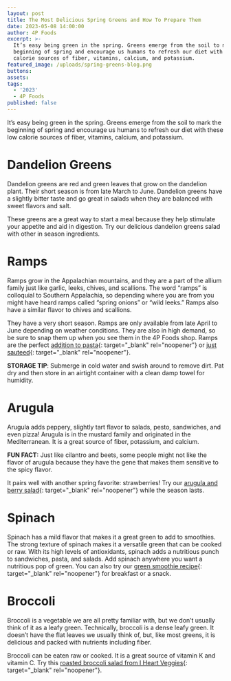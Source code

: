 ```yaml
---
layout: post
title: The Most Delicious Spring Greens and How To Prepare Them
date: 2023-05-08 14:00:00
author: 4P Foods
excerpt: >-
  It’s easy being green in the spring. Greens emerge from the soil to mark the
  beginning of spring and encourage us humans to refresh our diet with these low
  calorie sources of fiber, vitamins, calcium, and potassium.
featured_image: /uploads/spring-greens-blog.png
buttons:
assets:
tags:
  - '2023'
  - 4P Foods
published: false
---
```

It’s easy being green in the spring. Greens emerge from the soil to mark the beginning of spring and encourage us humans to refresh our diet with these low calorie sources of fiber, vitamins, calcium, and potassium.

# **Dandelion Greens**

Dandelion greens are red and green leaves that grow on the dandelion plant. Their short season is from late March to June. Dandelion greens have a slightly bitter taste and go great in salads when they are balanced with sweet flavors and salt.&nbsp;

These greens are a great way to start a meal because they help stimulate your appetite and aid in digestion. Try our delicious dandelion greens salad with other in season ingredients.&nbsp;

# **Ramps**

Ramps grow in the Appalachian mountains, and they are a part of the allium family just like garlic, leeks, chives, and scallions. The word “ramps” is colloquial to Southern Appalachia, so depending where you are from you might have heard ramps called “spring onions” or “wild leeks.” Ramps also have a similar flavor to chives and scallions.

They have a very short season. Ramps are only available from late April to June depending on weather conditions. They are also in high demand, so be sure to snap them up when you see them in the 4P Foods shop. Ramps are the perfect [addition to pasta](https://www.bonappetit.com/recipe/ramp-pesto-spaghetti){: target="_blank" rel="noopener"} or [just sauteed](https://www.bonappetit.com/recipe/ricotta-scrambled-eggs-and-buttered-ramps-on-toast){: target="_blank" rel="noopener"}.

**STORAGE TIP**\: Submerge in cold water and swish around to remove dirt. Pat dry and then store in an airtight container with a clean damp towel for humidity.

# **Arugula**

Arugula adds peppery, slightly tart flavor to salads, pesto, sandwiches, and even pizza! Arugula is in the mustard family and originated in the Mediterranean. It is a great source of fiber, potassium, and calcium.

**FUN FACT:** Just like cilantro and beets, some people might not like the flavor of arugula because they have the gene that makes them sensitive to the spicy flavor.

It pairs well with another spring favorite: strawberries! Try our [arugula and berry salad](https://4pfoods.com/recipes/quick-arugula-and-berry-spring-salad-side-dish-recipe/){: target="_blank" rel="noopener"} while the season lasts.

# **Spinach**

Spinach has a mild flavor that makes it a great green to add to smoothies. The strong texture of spinach makes it a versatile green that can be cooked or raw. With its high levels of antioxidants, spinach adds a nutritious punch to sandwiches, pasta, and salads. Add spinach anywhere you want a nutritious pop of green. You can also try our [green smoothie recipe](https://4pfoods.com/recipes/simple-spinach-and-strawberry-smoothie-breakfast-recipe/){: target="_blank" rel="noopener"} for breakfast or a snack.

# **Broccoli**

Broccoli is a vegetable we are all pretty familiar with, but we don’t usually think of it as a leafy green. Technically, broccoli is a dense leafy green. It doesn’t have the flat leaves we usually think of, but, like most greens, it is delicious and packed with nutrients including fiber.&nbsp;

Broccoli can be eaten raw or cooked. It is a great source of vitamin K and vitamin C. Try this [roasted broccoli salad from I Heart Veggies](https://iheartvegetables.com/roasted-broccoli-salad/){: target="_blank" rel="noopener"}.